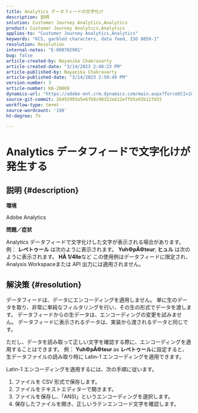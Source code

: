 ```yaml
---
title: Analytics データフィードの文字化け
description: 説明
solution: Customer Journey Analytics,Analytics
product: Customer Journey Analytics,Analytics
applies-to: "Customer Journey Analytics,Analytics"
keywords: "KCS, garbled characters, data feed, ISO 8859-1"
resolution: Resolution
internal-notes: "E-000702901"
bug: false
article-created-by: Nayanika Chakravarty
article-created-date: "3/14/2023 2:40:23 PM"
article-published-by: Nayanika Chakravarty
article-published-date: "3/14/2023 2:50:49 PM"
version-number: 3
article-number: KA-20869
dynamics-url: "https://adobe-ent.crm.dynamics.com/main.aspx?forceUCI=1&pagetype=entityrecord&etn=knowledgearticle&id=635a4c26-76c2-ed11-83ff-6045bd006a22"
source-git-commit: 26492993a5e6fb8c90322eb12effb5a93b127d15
workflow-type: tm+mt
source-wordcount: '198'
ht-degree: 7%

---
```


# Analytics データフィードで文字化けが発生する

## 説明 {#description}


<b>環境</b>

Adobe Analytics

<b>問題／症状</b>

Analytics データフィードで文字化けした文字が表示される場合があります。 例： <b>レペトゥール</b> は次のように表示されます。 <b>Yuh©pÃ©teur</b>; <b>ヒュル</b> は次のように表示されます。 <b>HÃ 1/4lle</b>など この使用例はデータフィードに限定され、Analysis Workspaceまたは API 出力には適用されません。


## 解決策 {#resolution}


データフィードは、データにエンコーディングを適用しません。 単に生のデータを取り、非常に単純なフィルタリングを行い、その生の形式でデータを渡します。 データフィードからの生データは、エンコーディングの変更を試みません。 データフィードに表示されるデータは、実装から渡されるデータと同じです。

ただし、データを読み取って正しい文字を確認する際に、エンコーディングを適用することはできます。 例： <b>Yuh©pÃ©teur</b> as <b>レペトゥール</b>に設定すると、生データファイルの読み取り時に Latin-1 エンコーディングを適用できます。

Latin-1 エンコーディングを適用するには、次の手順に従います。

1. ファイルを CSV 形式で保存します。
2.  ファイルをテキストエディターで開きます。
3. ファイルを保存し、「ANSI」というエンコーディングを選択します。
4. 保存したファイルを開き、正しいラテンエンコード文字を確認します。

